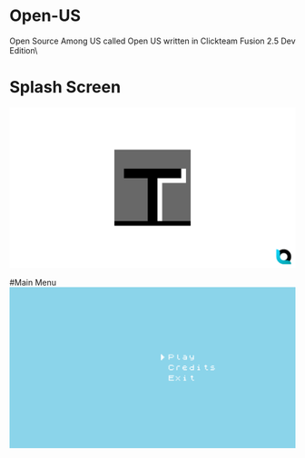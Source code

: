 # Open-US

Open Source Among US called Open US written in Clickteam Fusion 2.5 Dev Edition\

# Splash Screen
<img src="/assets/splash_screen.png" alt="Main Menu"/>

#Main Menu\
<img src="/assets/main_menu.png" alt="Main Menu"/>
